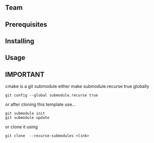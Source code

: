 # 

## Team

## Prerequisites

## Installing

## Usage

## IMPORTANT
cmake is a git submodule
either make submodule.recurse true globally
```
git config --global submodule.recurse true
```
or after cloning this template use...
```
git submodule init
git submodule update
```
or clone it using
```
git clone  --recurse-submodules <link>
```
